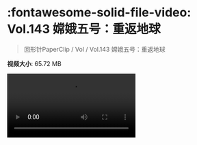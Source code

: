 # :fontawesome-solid-file-video: Vol.143 嫦娥五号：重返地球

> 回形针PaperClip / Vol / Vol.143 嫦娥五号：重返地球

**视频大小**: 65.72 MB

<div class="video"><video src="https://file.hsyhx.top/archive/PaperClip/Vol/143.mp4" controls preload>🤔 您的浏览器不支持 video 标签</video></div>